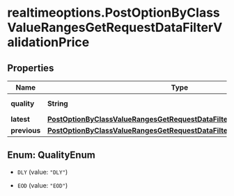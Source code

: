# realtimeoptions.PostOptionByClassValueRangesGetRequestDataFilterValidationPrice

## Properties

Name | Type | Description | Notes
------------ | ------------- | ------------- | -------------
**quality** | **String** | Quality of the price. | Value | Description | | --- | --- | | DLY | Delayed: intraday prices with an exchange-imposed delay of usually 15 to 30 minutes. | | EOD | End-of-day: prices updated once per day after the close of trading, possibly with an exchange-imposed delay of several hours or days. |   | [optional] 
**latest** | [**PostOptionByClassValueRangesGetRequestDataFilterValidationPriceLatest**](PostOptionByClassValueRangesGetRequestDataFilterValidationPriceLatest.md) |  | [optional] 
**previous** | [**PostOptionByClassValueRangesGetRequestDataFilterValidationPricePrevious**](PostOptionByClassValueRangesGetRequestDataFilterValidationPricePrevious.md) |  | [optional] 



## Enum: QualityEnum


* `DLY` (value: `"DLY"`)

* `EOD` (value: `"EOD"`)





